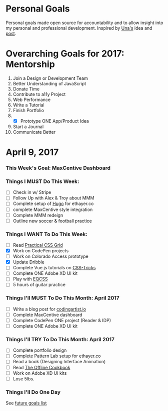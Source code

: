 Personal Goals
==============

Personal goals made open source for accountability and to allow insight into my personal and professional development. Inspired by [Una's](https://github.com/una) idea and [post](https://una.im/personal-goals-guide/#💁).

# Overarching Goals for 2017: Mentorship
 1. Join a Design or Development Team 
 2. Better Understanding of JavaScript
 3. Donate Time
 4. Contribute to a11y Project 
 5. Web Performance
 6. Write a Tutorial
 7. Finish Portfolio 
 8. - [x] Prototype ONE App/Product Idea
 9. Start a Journal
10. Communicate Better

# April 9, 2017

### This Week's Goal: MaxCentive Dashboard

### Things I MUST Do This Week:
- [ ] Check in w/ Stripe
- [ ] Follow Up with Alex & Troy about MMM
- [ ] Complete setup of [Hugo](http://gohugo.io/) for ethayer.co
- [ ] complete MaxCentive style integration
- [ ] Complete MMM redeign
- [ ] Outline new soccer & football practice

### Things I WANT To Do This Week:
- [ ] Read [Practical CSS Grid](http://meyerweb.com/eric/thoughts/2017/03/24/practical-css-grid/)
- [x] Work on CodePen projects
- [ ] Work on Colorado Access prototype
- [x] Update Dribble
- [ ] Complete Vue.js tutorials on [CSS-Tricks](https://css-tricks.com/intro-to-vue-1-rendering-directives-events/)
- [ ] Complete ONE Adobe XD UI kit
- [ ] Play with [EQCSS](http://elementqueries.com/)
- [ ] 5 hours of guitar practice

### Things I'll MUST To Do This Month: April 2017
- [ ] Write a blog post for [codingartist.io](codingartist.io)
- [ ] Complete MaxCentive dashboard
- [ ] Complete CodePen ONE project (Reader & IDP)
- [ ] Complete ONE Adobe XD UI kit

### Things I'll TRY To Do This Month: April 2017
- [ ] Complete portfolio design
- [ ] Complete Pattern Lab setup for ethayer.co
- [ ] Read a book (Designing Interface Animation)
- [ ] Read [The Offline Cookbook](https://developers.google.com/web/fundamentals/instant-and-offline/offline-cookbook/)
- [ ] Work on Adobe XD UI kits
- [ ] Lose 5lbs.

### Things I'll Do One Day
See [future goals list](https://github.com/ericthayer/personal-goals/blob/master/future-goals/future-goals.md)

